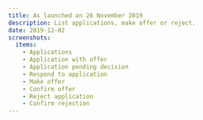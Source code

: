 ```yaml
---
title: As launched on 26 November 2019
description: List applications, make offer or reject.
date: 2019-12-02
screenshots:
  items:
    - Applications
    - Application with offer
    - Application pending decision
    - Respond to application
    - Make offer
    - Confirm offer
    - Reject application
    - Confirm rejection
---
```

